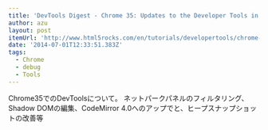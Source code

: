 ```yaml
---
title: 'DevTools Digest - Chrome 35: Updates to the Developer Tools in Chrome 35 - HTML5 Rocks'
author: azu
layout: post
itemUrl: 'http://www.html5rocks.com/en/tutorials/developertools/chrome-35/'
date: '2014-07-01T12:33:51.383Z'
tags:
  - Chrome
  - debug
  - Tools
---
```

Chrome35でのDevToolsについて。
ネットパークパネルのフィルタリング、Shadow DOMの編集、CodeMirror 4.0へのアップでと、ヒープスナップショットの改善等
